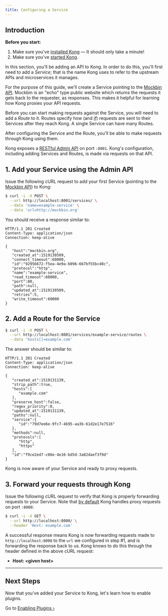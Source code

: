 ```yaml
---
title: Configuring a Service
---
```


## Introduction

<div class="alert alert-warning">
  <strong>Before you start:</strong>
  <ol>
    <li>Make sure you've <a href="https://konghq.com/install">installed Kong</a> &mdash; It should only take a minute!</li>
    <li>Make sure you've <a href="/{{page.kong_version}}/getting-started/quickstart">started Kong</a>.</li>
  </ol>
</div>

In this section, you'll be adding an API to Kong. In order to do this, you'll
first need to add a _Service_; that is the name Kong uses to refer to the upstream APIs and microservices
it manages.

For the purpose of this guide, we'll create a Service pointing to the [Mockbin API][mockbin]. Mockbin is
an "echo" type public website which returns the requests it gets back to the requester, as responses. This
makes it helpful for learning how Kong proxies your API requests.

Before you can start making requests against the Service, you will need to add a _Route_ to it.
Routes specify how (and _if_) requests are sent to their Services after they reach Kong. A single
Service can have many Routes.

After configuring the Service and the Route, you'll be able to make requests through Kong using them.

Kong exposes a [RESTful Admin API][API] on port `:8001`. Kong's configuration, including adding Services and
Routes, is made via requests on that API.

## 1. Add your Service using the Admin API

Issue the following cURL request to add your first Service (pointing to the [Mockbin API][mockbin])
to Kong:

```bash
$ curl -i -X POST \
  --url http://localhost:8001/services/ \
  --data 'name=example-service' \
  --data 'url=http://mockbin.org'
```

You should receive a response similar to:

```http
HTTP/1.1 201 Created
Content-Type: application/json
Connection: keep-alive

{
   "host":"mockbin.org",
   "created_at":1519130509,
   "connect_timeout":60000,
   "id":"92956672-f5ea-4e9a-b096-667bf55bc40c",
   "protocol":"http",
   "name":"example-service",
   "read_timeout":60000,
   "port":80,
   "path":null,
   "updated_at":1519130509,
   "retries":5,
   "write_timeout":60000
}
```


## 2. Add a Route for the Service

```bash
$ curl -i -X POST \
  --url http://localhost:8001/services/example-service/routes \
  --data 'hosts[]=example.com'
```

The answer should be similar to:

```http
HTTP/1.1 201 Created
Content-Type: application/json
Connection: keep-alive

{
   "created_at":1519131139,
   "strip_path":true,
   "hosts":[
      "example.com"
   ],
   "preserve_host":false,
   "regex_priority":0,
   "updated_at":1519131139,
   "paths":null,
   "service":{
      "id":"79d7ee6e-9fc7-4b95-aa3b-61d2e17e7516"
   },
   "methods":null,
   "protocols":[
      "http",
      "https"
   ],
   "id":"f9ce2ed7-c06e-4e16-bd5d-3a82daef3f9d"
}
```

Kong is now aware of your Service and ready to proxy requests.

## 3. Forward your requests through Kong

Issue the following cURL request to verify that Kong is properly forwarding
requests to your Service. Note that [by default][proxy-port] Kong handles proxy
requests on port `:8000`:

```bash
$ curl -i -X GET \
  --url http://localhost:8000/ \
  --header 'Host: example.com'
```

A successful response means Kong is now forwarding requests made to
`http://localhost:8000` to the `url` we configured in step #1,
and is forwarding the response back to us. Kong knows to do this through
the header defined in the above cURL request:

<ul>
  <li><strong>Host: &lt;given host></strong></li>
</ul>

<hr>

## Next Steps

Now that you've added your Service to Kong, let's learn how to enable plugins.

Go to [Enabling Plugins &rsaquo;][enabling-plugins]

[API]: /{{page.kong_version}}/admin-api
[enabling-plugins]: /{{page.kong_version}}/getting-started/enabling-plugins
[proxy-port]: /{{page.kong_version}}/configuration/#nginx-section
[mockbin]: https://mockbin.com/
